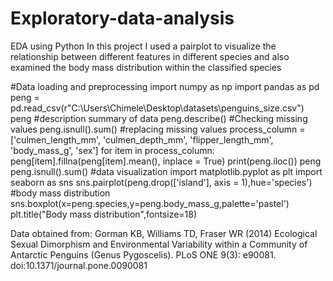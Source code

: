 # Exploratory-data-analysis
EDA using Python
In this project I used a pairplot to visualize the relationship between different features in different species and also examined the body mass distribution within the classified species

#Data loading and preprocessing
import numpy as np
import pandas as pd
peng = pd.read_csv(r"C:\Users\Chimele\Desktop\datasets\penguins_size.csv")
peng
#description summary of data
peng.describe()
#Checking missing values
peng.isnull().sum()
#replacing missing values
process_column = ['culmen_length_mm', 'culmen_depth_mm', 'flipper_length_mm',
                  'body_mass_g', 'sex']
for item in process_column:
    peng[item].fillna(peng[item].mean(), inplace = True)
    print(peng.iloc())
    peng
peng.isnull().sum()
#data visualization
import matplotlib.pyplot as plt
import seaborn as sns
sns.pairplot(peng.drop(['island'], axis = 1),hue='species')
#body mass distribution
sns.boxplot(x=peng.species,y=peng.body_mass_g,palette='pastel')
plt.title("Body mass distribution",fontsize=18)

Data obtained from:
Gorman KB, Williams TD, Fraser WR (2014) Ecological Sexual Dimorphism and Environmental Variability within a Community of Antarctic Penguins (Genus Pygoscelis). PLoS ONE 9(3): e90081. doi:10.1371/journal.pone.0090081

